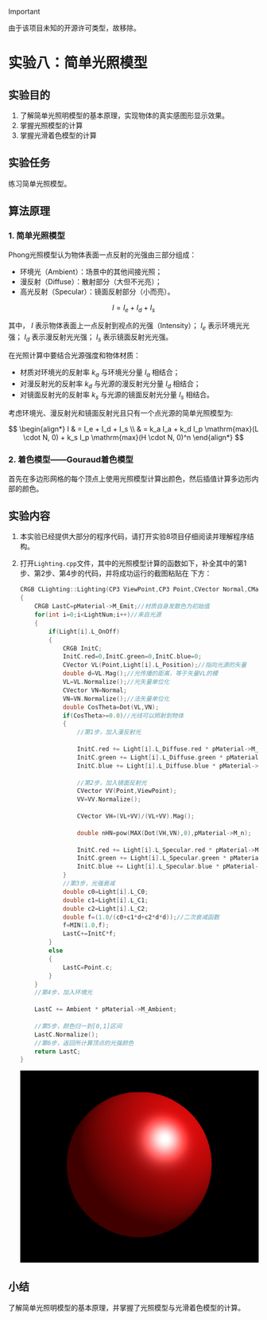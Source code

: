 ﻿> [!IMPORTANT]
>
> 由于该项目未知的开源许可类型，故移除。

# 实验八：简单光照模型

## 实验目的

1. 了解简单光照明模型的基本原理，实现物体的真实感图形显示效果。
2. 掌握光照模型的计算
3. 掌握光滑着色模型的计算

## 实验任务

练习简单光照模型。

## 算法原理

### 1. 简单光照模型

Phong光照模型认为物体表面一点反射的光强由三部分组成：

- 环境光（Ambient）：场景中的其他间接光照；
- 漫反射（Diffuse）：散射部分（大但不光亮）；
- 高光反射（Specular）：镜面反射部分（小而亮）。

$$
I = I_e + I_d + I_s
$$

其中， $I$ 表示物体表面上一点反射到视点的光强（Intensity）； $I_e$ 表示环境光光强； $I_d$ 表示漫反射光光强；
$I_s$ 表示镜面反射光光强。

在光照计算中要结合光源强度和物体材质：

- 材质对环境光的反射率 $k_a$ 与环境光分量 $I_a$ 相结合；
- 对漫反射光的反射率 $k_d$ 与光源的漫反射光分量 $I_d$ 相结合；
- 对镜面反射光的反射率 $k_s$ 与光源的镜面反射光分量 $I_s$ 相结合。

考虑环境光、漫反射光和镜面反射光且只有一个点光源的简单光照模型为:

$$
\begin{align*}
   I & = I_e + I_d + I_s \\
     & = k_a I_a + k_d I_p \mathrm{max}(L \cdot N, 0) + k_s I_p \mathrm{max}(H \cdot N, 0)^n
\end{align*}
$$

### 2. 着色模型——Gouraud着色模型

首先在多边形网格的每个顶点上使用光照模型计算出颜色，然后插值计算多边形内部的颜色。


## 实验内容

1. 本实验已经提供大部分的程序代码，请打开实验8项目仔细阅读并理解程序结构。
2. 打开`Lighting.cpp`文件，其中的光照模型计算的函数如下，补全其中的第1步、第2步、第4步的代码，并将成功运行的截图粘贴在
下方：

    ```c++
    CRGB CLighting::Lighting(CP3 ViewPoint,CP3 Point,CVector Normal,CMaterial *pMaterial)
    {	
        CRGB LastC=pMaterial->M_Emit;//材质自身发散色为初始值	
        for(int i=0;i<LightNum;i++)//来自光源
        {	
            if(Light[i].L_OnOff)
            {		
                CRGB InitC;
                InitC.red=0,InitC.green=0,InitC.blue=0;
                CVector VL(Point,Light[i].L_Position);//指向光源的矢量
                double d=VL.Mag();//光传播的距离，等于矢量VL的模
                VL=VL.Normalize();//光矢量单位化
                CVector VN=Normal;
                VN=VN.Normalize();//法矢量单位化			
                double CosTheta=Dot(VL,VN);
                if(CosTheta>=0.0)//光线可以照射到物体
                {
                    //第1步，加入漫反射光
                    
                    InitC.red += Light[i].L_Diffuse.red * pMaterial->M_Diffuse.red * CosTheta;
                    InitC.green += Light[i].L_Diffuse.green * pMaterial->M_Diffuse.green * CosTheta;
                    InitC.blue += Light[i].L_Diffuse.blue * pMaterial->M_Diffuse.blue * CosTheta;
                    
                    //第2步，加入镜面反射光
                    CVector VV(Point,ViewPoint);
                    VV=VV.Normalize();
                    
                    CVector VH=(VL+VV)/(VL+VV).Mag();
                    
                    double nHN=pow(MAX(Dot(VH,VN),0),pMaterial->M_n);
                    
                    InitC.red += Light[i].L_Specular.red * pMaterial->M_Specular.red * nHN;
                    InitC.green += Light[i].L_Specular.green * pMaterial->M_Specular.green * nHN;
                    InitC.blue += Light[i].L_Specular.blue * pMaterial->M_Specular.blue * nHN;				
                }
                //第3步，光强衰减
                double c0=Light[i].L_C0;
                double c1=Light[i].L_C1;
                double c2=Light[i].L_C2;			
                double f=(1.0/(c0+c1*d+c2*d*d));//二次衰减函数
                f=MIN(1.0,f);		
                LastC+=InitC*f;		
            }
            else
            {
                LastC=Point.c;
            }		
        }
        //第4步，加入环境光
    
        LastC += Ambient * pMaterial->M_Ambient;
        
        //第5步，颜色归一到[0,1]区间
        LastC.Normalize();		
        //第6步，返回所计算顶点的光强颜色
        return LastC;
    }	
    ```
   
    ![ex1](.doc/ex1.png)

## 小结

了解简单光照明模型的基本原理，并掌握了光照模型与光滑着色模型的计算。





